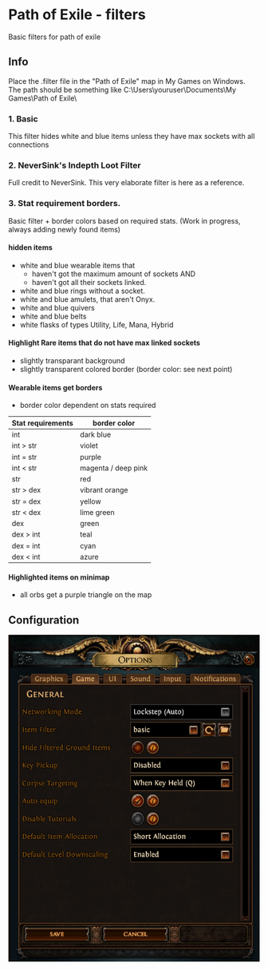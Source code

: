 # Path of Exile - filters
Basic filters for path of exile

## Info
Place the .filter file in the "Path of Exile" map in My Games on Windows.<br>
The path should be something like C:\Users\youruser\Documents\My Games\Path of Exile\

### 1. Basic
This filter hides white and blue items unless they have max sockets with all connections

    
### 2. NeverSink's Indepth Loot Filter
Full credit to NeverSink. This very elaborate filter is here as a reference.


### 3. Stat requirement borders.
Basic filter + border colors based on required stats. (Work in progress, always adding newly found items)

#### **hidden** items
- white and blue wearable items that
  - haven't got the maximum amount of sockets
    AND
  - haven't got all their sockets linked.
- white and blue rings without a socket.
- white and blue amulets, that aren't Onyx.
- white and blue quivers
- white and blue belts
- white flasks of types Utility, Life, Mana, Hybrid

#### Highlight Rare items that do not have max linked sockets
- slightly transparant background
- slightly transparent colored border (border color: see next point)

#### Wearable items get borders
- border color dependent on stats required
  
| Stat requirements | border color |
| ----------------- | ------------ |
| int | dark blue |
| int > str | violet |
| int = str | purple |
| int < str | magenta / deep pink |
| str | red |
| str > dex | vibrant orange |
| str = dex | yellow |
| str < dex | lime green |
| dex | green |
| dex > int | teal |
| dex = int | cyan |
| dex < int | azure |

#### Highlighted items on minimap
- all orbs get a purple triangle on the map


## Configuration

![Path of Exile options](img/PoEoptions.png)
